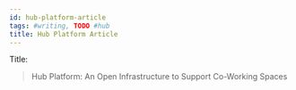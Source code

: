 ```yaml
---
id: hub-platform-article
tags: #writing, TODO #hub
title: Hub Platform Article
---
```


Title:

> Hub Platform: An Open Infrastructure to Support Co-Working Spaces